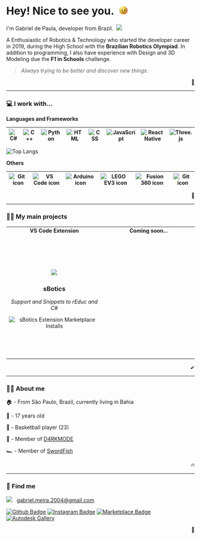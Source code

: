# Hey! Nice to see you.&nbsp; <img height=23 src="./animation.gif">

I'm Gabriel de Paula, developer from Brazil.&nbsp; <img height="13px" src="https://upload.wikimedia.org/wikipedia/commons/thumb/0/05/Flag_of_Brazil.svg/125px-Flag_of_Brazil.svg.png"/>

A Enthusiastic of Robotics & Technology who started the developer career in 2019, during the High School with the **Brazilian Robotics Olympiad**. In addition to programming, I also have experience with Design and 3D Modeling due the **F1 in Schools** challenge.

> *Always trying to be better and discover new things.*

<p align="right">🤖</p>

---

### 💻 I work with...
  
  **Languages and Frameworks**

  | <img src="https://cdn.svgporn.com/logos/c-sharp.svg" alt="C#" height=50 width=40> | <img src="https://cdn.svgporn.com/logos/c-plusplus.svg" alt="C++" height=50 width=40> | <img src="https://cdn.svgporn.com/logos/python.svg" alt="Python" height=50 width=40> | <img src="https://cdn.svgporn.com/logos/html-5.svg" alt="HTML" height=45 width=40> | <img src="https://cdn.svgporn.com/logos/css-3.svg" alt="CSS" height=45 width=40> | <img src="https://cdn.svgporn.com/logos/javascript.svg" alt="JavaScript" height=50 width=40> |  <img src="https://cdn.svgporn.com/logos/react.svg" alt="React Native" height=50 width=40> | <img src="https://raw.githubusercontent.com/mrdoob/three.js/38bf5f47a8c01a1d12d16a41b4097dc9ee31daad/files/icon.svg" alt="Three.js" height=50 width=40> |
  |:---:|:---:|:---:|:---:|:---:|:---:|:---:|:---:|

  ![Top Langs](https://github-readme-stats.vercel.app/api/top-langs/?username=gabrieldp23&hide=Shell&layout=compact)

  **Others**

  | <img width=28.9 src="https://cdn.svgporn.com/logos/git-icon.svg" alt="Git icon"> | <img width=28.9 src="https://cdn.svgporn.com/logos/visual-studio-code.svg" alt="VS Code icon"> | <img width=28.9 src="https://brandslogos.com/wp-content/uploads/images/large/arduino-logo-1.png" alt="Arduino icon"> | <img width=28.9 src="https://www.logolynx.com/images/logolynx/dc/dce92a35d363f89b76bdf43a5776e2c4.jpeg" alt="LEGO EV3 icon">  | <img width=28.9 src="https://damassets.autodesk.net/content/dam/autodesk/social-media/badges/2019/fusion-360-icon-400px.png" alt="Fusion 360 icon"> | <img width=28.9 src="https://img.icons8.com/color/452/blender-3d.png" alt="Git icon"> |
  |:---:|:---:|:---:|:---:|:---:|:---:|

  <p align="right">🌱</p>

---

### 👨‍💻 My main projects

<table>
    <tr align=center>
        <td><strong>VS Code Extension</strong></td>
        <td><strong>Coming soon...</strong></td>
    </tr>
    <tr align=center>
        <td width=325 height=325>
            <p></p>
            <a href="https://marketplace.visualstudio.com/items?itemName=sbotics-simulator.sbotics-extension">
                <img width=110 src="https://sbotics-simulator.gallerycdn.vsassets.io/extensions/sbotics-simulator/sbotics-extension/1.0.4/1621730765308/Microsoft.VisualStudio.Services.Icons.Default">
            </a>   
            <h3>sBotics</h3>
            <p><i>Support and Snippets to rEduc and C#</i></p>
            <img alt="sBotics Extension Marketplace Installs" src="https://img.shields.io/visual-studio-marketplace/i/sbotics-simulator.sbotics-extension?color=blue&label=DOWNLOADS&style=for-the-badge">
        </td>
        <td width="325">
        </td>
    </tr>
</table>

<p align="right">✔</p>

---

### 🙋‍♂️ About me

🏠 - From São Paulo, Brazil, currently living in Bahia

👶 - 17 years old

🏀 - Basketball player (23)

🤖 - Member of <a href="https://github.com/D4RKMODE">D4RKMODE</a>

🏎 - Member of <a href="https://www.instagram.com/swordfish.vca/">SwordFish</a>

<p align="right">🔥</p>

---

### 🔎 Find me

<img height=11 src="https://upload.wikimedia.org/wikipedia/commons/thumb/7/7e/Gmail_icon_%282020%29.svg/512px-Gmail_icon_%282020%29.svg.png">&nbsp;&nbsp; gabriel.meira.2004@gmail.com

[![Github Badge](https://img.shields.io/badge/-Github-232323?style=for-the-badge&logo=Github&logoColor=white)](https://github.com/gabrieldp23)
[![Instagram Badge](https://img.shields.io/badge/Instagram-E4405F?style=for-the-badge&logo=instagram&logoColor=white)](https://www.instagram.com/gabs_dp_/)
[![Marketplace Badge](https://img.shields.io/badge/VS%20Code%20Marketplace-blue?style=for-the-badge&logo=VisualStudioCode)](https://marketplace.visualstudio.com/publishers/Gabrieldp-dev)
[![Autodesk Gallery](https://img.shields.io/badge/Autodesk%20Gallery-succes?style=for-the-badge&logo=Autodesk&logoColor=white)](https://gallery.autodesk.com/users/3WM6R3R9PCV8)

<p align="right">👤</p>

